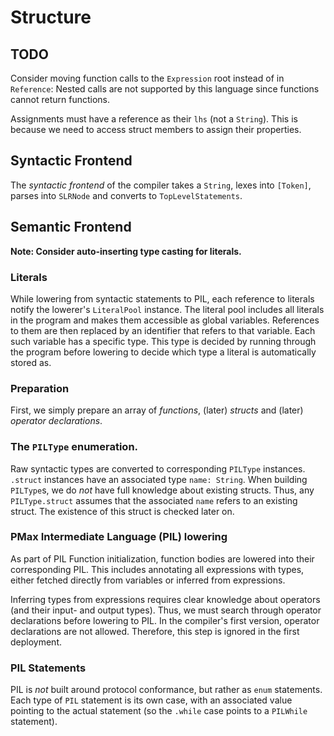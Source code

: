 #  Structure

## TODO

Consider moving function calls to the `Expression` root instead of in `Reference`: Nested calls are not supported by this language since functions cannot return functions.

Assignments must have a reference as their `lhs` (not a `String`). This is because we need to access struct members to assign their properties.

## Syntactic Frontend

The _syntactic frontend_ of the compiler takes a `String`, lexes into `[Token]`, parses into `SLRNode` and converts to `TopLevelStatements`.

## Semantic Frontend

**Note: Consider auto-inserting type casting for literals.**

### Literals

While lowering from syntactic statements to PIL, each reference to literals notify the lowerer's `LiteralPool` instance. The literal pool includes all literals in the program and makes them accessible as global variables. References to them are then replaced by an identifier that refers to that variable. Each such variable has a specific type. This type is decided by running through the program before lowering to decide which type a literal is automatically stored as.

### Preparation

First, we simply prepare an array of _functions_, (later) _structs_ and (later) _operator declarations_.

### The `PILType` enumeration.

Raw syntactic types are converted to corresponding `PILType` instances. `.struct` instances have an associated type `name: String`. When building `PILType`s, we do _not_ have full knowledge about existing structs. Thus, any `PILType.struct` assumes that the associated `name` refers to an existing struct. The existence of this struct is checked later on.

### PMax Intermediate Language (PIL) lowering

As part of PIL Function initialization, function bodies are lowered into their corresponding PIL. This includes annotating all expressions with types, either fetched directly from variables or inferred from expressions. 

Inferring types from expressions requires clear knowledge about operators (and their input- and output types). Thus, we must search through operator declarations before lowering to PIL. In the compiler's first version, operator declarations are not allowed. Therefore, this step is ignored in the first deployment.

### PIL Statements

PIL is _not_ built around protocol conformance, but rather as `enum` statements. Each type of `PIL` statement is its own case, with an associated value pointing to the actual statement (so the `.while` case points to a `PILWhile` statement).


